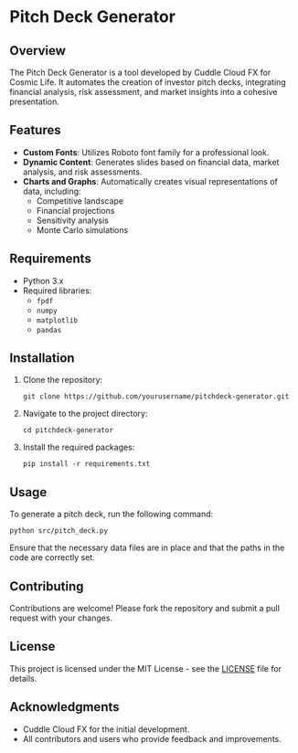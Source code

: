# Pitch Deck Generator

## Overview
The Pitch Deck Generator is a tool developed by Cuddle Cloud FX for Cosmic Life. It automates the creation of investor pitch decks, integrating financial analysis, risk assessment, and market insights into a cohesive presentation.

## Features
- **Custom Fonts**: Utilizes Roboto font family for a professional look.
- **Dynamic Content**: Generates slides based on financial data, market analysis, and risk assessments.
- **Charts and Graphs**: Automatically creates visual representations of data, including:
  - Competitive landscape
  - Financial projections
  - Sensitivity analysis
  - Monte Carlo simulations

## Requirements
- Python 3.x
- Required libraries:
  - `fpdf`
  - `numpy`
  - `matplotlib`
  - `pandas`

## Installation
1. Clone the repository:
   ```
   git clone https://github.com/yourusername/pitchdeck-generator.git
   ```
2. Navigate to the project directory:
   ```
   cd pitchdeck-generator
   ```
3. Install the required packages:
   ```
   pip install -r requirements.txt
   ```

## Usage
To generate a pitch deck, run the following command:
```
python src/pitch_deck.py
```
Ensure that the necessary data files are in place and that the paths in the code are correctly set.

## Contributing
Contributions are welcome! Please fork the repository and submit a pull request with your changes.

## License
This project is licensed under the MIT License - see the [LICENSE](LICENSE) file for details.

## Acknowledgments
- Cuddle Cloud FX for the initial development.
- All contributors and users who provide feedback and improvements.
```